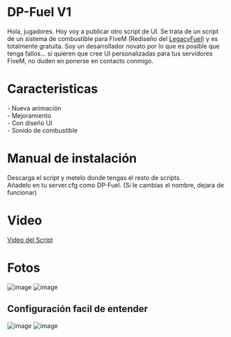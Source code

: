 # DP-Fuel V1
Hola, jugadores. Hoy voy a publicar otro script de UI. Se trata de un script de un sistema de combustible para FiveM (Rediseño del <a href="https://github.com/InZidiuZ/LegacyFuel">LegacyFuel</a>) y es totalmente gratuita. Soy un desarrollador novato por lo que es posible que tenga fallos... si quieren que cree UI personalizadas para tus servidores FiveM, no duden en ponerse en contacto conmigo.

<h1>Caracteristicas</h1>
 - Nueva animación <br>
 - Mejoramiento <br>
 - Con diseño UI <br>
 - Sonido de combustible

<h1>Manual de instalación</h1>
Descarga el script y metelo donde tengas el resto de scripts. <br>
Añadelo en tu server.cfg como DP-Fuel. (Si le cambias el nombre, dejara de funcionar)


<h1>Video</h1>
<a href="https://youtu.be/xE4wWIkPLes">Video del Script</a>

<h1>Fotos</h1>

![image](https://github.com/user-attachments/assets/ab1f857e-a967-49a8-9d84-e47ad8b1baff)
![image](https://github.com/user-attachments/assets/39450eed-e65b-4356-af85-1c03a717cf51)

<h2>Configuración facil de entender</h2>

![image](https://github.com/user-attachments/assets/117e830f-ebe7-4e26-9237-9dc12eb288e0)
![image](https://github.com/user-attachments/assets/fe5a7a12-e7b2-4684-9277-2fa04e017537)
